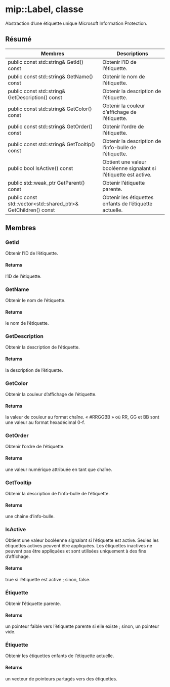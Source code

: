 # <a name="class-miplabel"></a>mip::Label, classe 
Abstraction d’une étiquette unique Microsoft Information Protection.
  
## <a name="summary"></a>Résumé
 Membres                        | Descriptions                                
--------------------------------|---------------------------------------------
public const std::string& GetId() const  |  Obtenir l’ID de l’étiquette.
public const std::string& GetName() const  |  Obtenir le nom de l’étiquette.
public const std::string& GetDescription() const  |  Obtenir la description de l’étiquette.
public const std::string& GetColor() const  |  Obtenir la couleur d’affichage de l’étiquette.
public const std::string& GetOrder() const  |  Obtenir l’ordre de l’étiquette.
public const std::string& GetTooltip() const  |  Obtenir la description de l’info-bulle de l’étiquette.
public bool IsActive() const  |  Obtient une valeur booléenne signalant si l’étiquette est active.
public std::weak_ptr<Label> GetParent() const  |  Obtenir l’étiquette parente.
public const std::vector<std::shared_ptr<Label>>& GetChildren() const  |  Obtenir les étiquettes enfants de l’étiquette actuelle.
  
## <a name="members"></a>Membres
  
### <a name="getid"></a>GetId
Obtenir l’ID de l’étiquette.
  
#### <a name="returns"></a>Returns
l’ID de l’étiquette.
  
### <a name="getname"></a>GetName
Obtenir le nom de l’étiquette.
  
#### <a name="returns"></a>Returns
le nom de l’étiquette.
  
### <a name="getdescription"></a>GetDescription
Obtenir la description de l’étiquette.
  
#### <a name="returns"></a>Returns
la description de l’étiquette.
  
### <a name="getcolor"></a>GetColor
Obtenir la couleur d’affichage de l’étiquette.
  
#### <a name="returns"></a>Returns
la valeur de couleur au format chaîne. « #RRGGBB » où RR, GG et BB sont une valeur au format hexadécimal 0-f.
  
### <a name="getorder"></a>GetOrder
Obtenir l’ordre de l’étiquette.
  
#### <a name="returns"></a>Returns
une valeur numérique attribuée en tant que chaîne.
  
### <a name="gettooltip"></a>GetTooltip
Obtenir la description de l’info-bulle de l’étiquette.
  
#### <a name="returns"></a>Returns
une chaîne d’info-bulle.
  
### <a name="isactive"></a>IsActive
Obtient une valeur booléenne signalant si l’étiquette est active.
Seules les étiquettes actives peuvent être appliquées. Les étiquettes inactives ne peuvent pas être appliquées et sont utilisées uniquement à des fins d’affichage. 
  
#### <a name="returns"></a>Returns
true si l’étiquette est active ; sinon, false.
  
### <a name="label"></a>Étiquette
Obtenir l’étiquette parente.
  
#### <a name="returns"></a>Returns
un pointeur faible vers l’étiquette parente si elle existe ; sinon, un pointeur vide.
  
### <a name="label"></a>Étiquette
Obtenir les étiquettes enfants de l’étiquette actuelle.
  
#### <a name="returns"></a>Returns
un vecteur de pointeurs partagés vers des étiquettes.